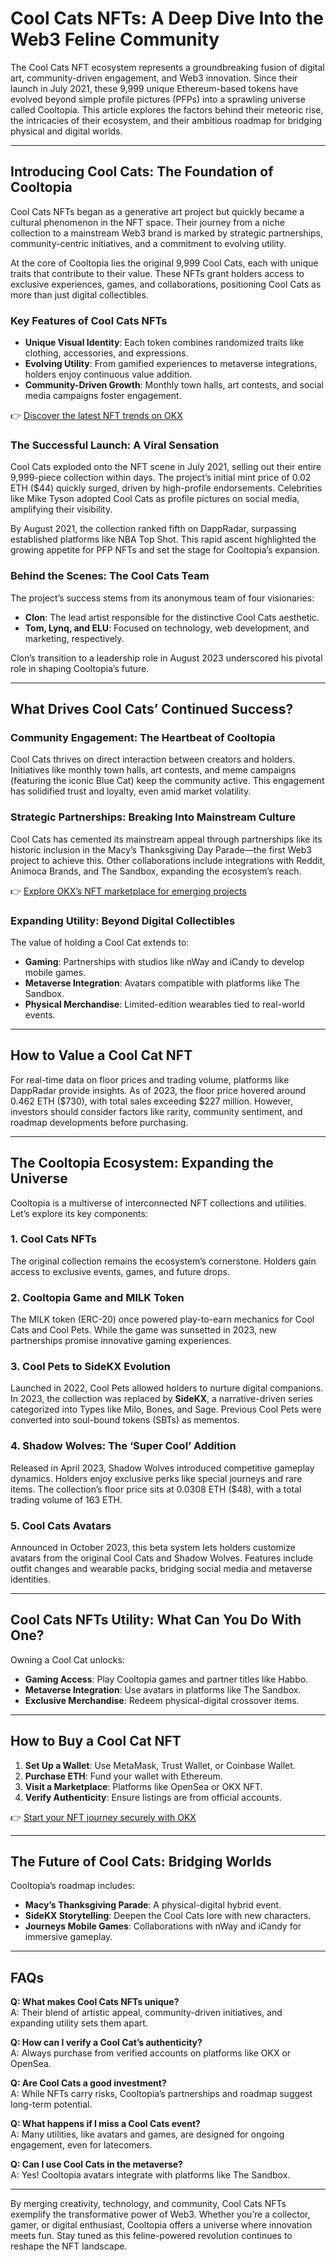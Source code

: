 # Cool Cats NFTs: A Deep Dive Into the Web3 Feline Community

The Cool Cats NFT ecosystem represents a groundbreaking fusion of digital art, community-driven engagement, and Web3 innovation. Since their launch in July 2021, these 9,999 unique Ethereum-based tokens have evolved beyond simple profile pictures (PFPs) into a sprawling universe called Cooltopia. This article explores the factors behind their meteoric rise, the intricacies of their ecosystem, and their ambitious roadmap for bridging physical and digital worlds.

---

## Introducing Cool Cats: The Foundation of Cooltopia

Cool Cats NFTs began as a generative art project but quickly became a cultural phenomenon in the NFT space. Their journey from a niche collection to a mainstream Web3 brand is marked by strategic partnerships, community-centric initiatives, and a commitment to evolving utility.  

At the core of Cooltopia lies the original 9,999 Cool Cats, each with unique traits that contribute to their value. These NFTs grant holders access to exclusive experiences, games, and collaborations, positioning Cool Cats as more than just digital collectibles.  

### Key Features of Cool Cats NFTs  
- **Unique Visual Identity**: Each token combines randomized traits like clothing, accessories, and expressions.  
- **Evolving Utility**: From gamified experiences to metaverse integrations, holders enjoy continuous value addition.  
- **Community-Driven Growth**: Monthly town halls, art contests, and social media campaigns foster engagement.  

👉 [Discover the latest NFT trends on OKX](https://bit.ly/okx-bonus)  

### The Successful Launch: A Viral Sensation  

Cool Cats exploded onto the NFT scene in July 2021, selling out their entire 9,999-piece collection within days. The project’s initial mint price of 0.02 ETH ($44) quickly surged, driven by high-profile endorsements. Celebrities like Mike Tyson adopted Cool Cats as profile pictures on social media, amplifying their visibility.  

By August 2021, the collection ranked fifth on DappRadar, surpassing established platforms like NBA Top Shot. This rapid ascent highlighted the growing appetite for PFP NFTs and set the stage for Cooltopia’s expansion.  

### Behind the Scenes: The Cool Cats Team  

The project’s success stems from its anonymous team of four visionaries:  
- **Clon**: The lead artist responsible for the distinctive Cool Cats aesthetic.  
- **Tom, Lynq, and ELU**: Focused on technology, web development, and marketing, respectively.  

Clon’s transition to a leadership role in August 2023 underscored his pivotal role in shaping Cooltopia’s future.  

---

## What Drives Cool Cats’ Continued Success?

### Community Engagement: The Heartbeat of Cooltopia  

Cool Cats thrives on direct interaction between creators and holders. Initiatives like monthly town halls, art contests, and meme campaigns (featuring the iconic Blue Cat) keep the community active. This engagement has solidified trust and loyalty, even amid market volatility.  

### Strategic Partnerships: Breaking Into Mainstream Culture  

Cool Cats has cemented its mainstream appeal through partnerships like its historic inclusion in the Macy’s Thanksgiving Day Parade—the first Web3 project to achieve this. Other collaborations include integrations with Reddit, Animoca Brands, and The Sandbox, expanding the ecosystem’s reach.  

👉 [Explore OKX’s NFT marketplace for emerging projects](https://bit.ly/okx-bonus)  

### Expanding Utility: Beyond Digital Collectibles  

The value of holding a Cool Cat extends to:  
- **Gaming**: Partnerships with studios like nWay and iCandy to develop mobile games.  
- **Metaverse Integration**: Avatars compatible with platforms like The Sandbox.  
- **Physical Merchandise**: Limited-edition wearables tied to real-world events.  

---

## How to Value a Cool Cat NFT  

For real-time data on floor prices and trading volume, platforms like DappRadar provide insights. As of 2023, the floor price hovered around 0.462 ETH ($730), with total sales exceeding $227 million. However, investors should consider factors like rarity, community sentiment, and roadmap developments before purchasing.  

---

## The Cooltopia Ecosystem: Expanding the Universe  

Cooltopia is a multiverse of interconnected NFT collections and utilities. Let’s explore its key components:  

### 1. Cool Cats NFTs  

The original collection remains the ecosystem’s cornerstone. Holders gain access to exclusive events, games, and future drops.  

### 2. Cooltopia Game and MILK Token  

The MILK token (ERC-20) once powered play-to-earn mechanics for Cool Cats and Cool Pets. While the game was sunsetted in 2023, new partnerships promise innovative gaming experiences.  

### 3. Cool Pets to SideKX Evolution  

Launched in 2022, Cool Pets allowed holders to nurture digital companions. In 2023, the collection was replaced by **SideKX**, a narrative-driven series categorized into Types like Milo, Bones, and Sage. Previous Cool Pets were converted into soul-bound tokens (SBTs) as mementos.  

### 4. Shadow Wolves: The ‘Super Cool’ Addition  

Released in April 2023, Shadow Wolves introduced competitive gameplay dynamics. Holders enjoy exclusive perks like special journeys and rare items. The collection’s floor price sits at 0.0308 ETH ($48), with a total trading volume of 163 ETH.  

### 5. Cool Cats Avatars  

Announced in October 2023, this beta system lets holders customize avatars from the original Cool Cats and Shadow Wolves. Features include outfit changes and wearable packs, bridging social media and metaverse identities.  

---

## Cool Cats NFTs Utility: What Can You Do With One?  

Owning a Cool Cat unlocks:  
- **Gaming Access**: Play Cooltopia games and partner titles like Habbo.  
- **Metaverse Integration**: Use avatars in platforms like The Sandbox.  
- **Exclusive Merchandise**: Redeem physical-digital crossover items.  

---

## How to Buy a Cool Cat NFT  

1. **Set Up a Wallet**: Use MetaMask, Trust Wallet, or Coinbase Wallet.  
2. **Purchase ETH**: Fund your wallet with Ethereum.  
3. **Visit a Marketplace**: Platforms like OpenSea or OKX NFT.  
4. **Verify Authenticity**: Ensure listings are from official accounts.  

👉 [Start your NFT journey securely with OKX](https://bit.ly/okx-bonus)  

---

## The Future of Cool Cats: Bridging Worlds  

Cooltopia’s roadmap includes:  
- **Macy’s Thanksgiving Parade**: A physical-digital hybrid event.  
- **SideKX Storytelling**: Deepen the Cool Cats lore with new characters.  
- **Journeys Mobile Games**: Collaborations with nWay and iCandy for immersive gameplay.  

---

## FAQs  

**Q: What makes Cool Cats NFTs unique?**  
A: Their blend of artistic appeal, community-driven initiatives, and expanding utility sets them apart.  

**Q: How can I verify a Cool Cat’s authenticity?**  
A: Always purchase from verified accounts on platforms like OKX or OpenSea.  

**Q: Are Cool Cats a good investment?**  
A: While NFTs carry risks, Cooltopia’s partnerships and roadmap suggest long-term potential.  

**Q: What happens if I miss a Cool Cats event?**  
A: Many utilities, like avatars and games, are designed for ongoing engagement, even for latecomers.  

**Q: Can I use Cool Cats in the metaverse?**  
A: Yes! Cooltopia avatars integrate with platforms like The Sandbox.  

---

By merging creativity, technology, and community, Cool Cats NFTs exemplify the transformative power of Web3. Whether you’re a collector, gamer, or digital enthusiast, Cooltopia offers a universe where innovation meets fun. Stay tuned as this feline-powered revolution continues to reshape the NFT landscape.